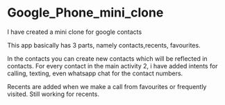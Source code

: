 # Google_Phone_mini_clone
I have created a mini clone for google contacts

This app basically has 3 parts, namely contacts,recents, favourites.

In the contacts you can create new contacts which will be reflected in contacts.
For every contact in the main activity 2, i have added intents for calling, texting, even whatsapp chat for the contact numbers.

Recents are added when we make a call from favourites or frequently visited. Still working for recents.

